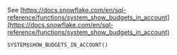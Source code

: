 See [https://docs.snowflake.com/en/sql-reference/functions/system_show_budgets_in_account](https://docs.snowflake.com/en/sql-reference/functions/system_show_budgets_in_account)
```
SYSTEM$SHOW_BUDGETS_IN_ACCOUNT()
```
